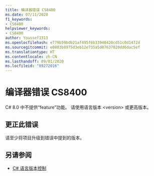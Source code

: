 ```yaml
---
title: 编译器错误 CS8400
ms.date: 07/11/2020
f1_keywords:
- CS8400
helpviewer_keywords:
- CS8400
author: Youssef1313
ms.openlocfilehash: e779b59bdb21af495f6b33940420cd51c0d1472d
ms.sourcegitcommit: e0803b8975d3eb12e735a5d07637020dd6dac5ef
ms.translationtype: HT
ms.contentlocale: zh-CN
ms.lasthandoff: 09/01/2020
ms.locfileid: "89272016"
---
```

# <a name="compiler-error-cs8400"></a>编译器错误 CS8400

C# 8.0 中不提供“feature”功能。 请使用语言版本 \<version> 或更高版本。

## <a name="to-correct-this-error"></a>更正此错误

请至少将项目升级到错误中提到的版本。

## <a name="see-also"></a>另请参阅

- [C# 语言版本控制](../configure-language-version.md)
